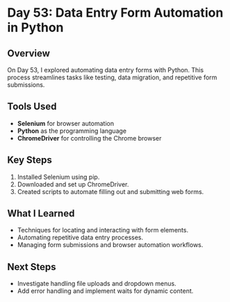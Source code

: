 # Day 53: Data Entry Form Automation in Python

## Overview

On Day 53, I explored automating data entry forms with Python. This process streamlines tasks like testing, data migration, and repetitive form submissions.

## Tools Used

- **Selenium** for browser automation
- **Python** as the programming language
- **ChromeDriver** for controlling the Chrome browser

## Key Steps

1. Installed Selenium using pip.
2. Downloaded and set up ChromeDriver.
3. Created scripts to automate filling out and submitting web forms.

## What I Learned

- Techniques for locating and interacting with form elements.
- Automating repetitive data entry processes.
- Managing form submissions and browser automation workflows.

## Next Steps

- Investigate handling file uploads and dropdown menus.
- Add error handling and implement waits for dynamic content.

